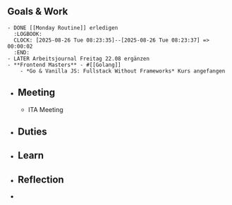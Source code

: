 ## Goals & Work
	- DONE [[Monday Routine]] erledigen
	  :LOGBOOK:
	  CLOCK: [2025-08-26 Tue 08:23:35]--[2025-08-26 Tue 08:23:37] =>  00:00:02
	  :END:
	- LATER Arbeitsjournal Freitag 22.08 ergänzen
	- **Frontend Masters** - #[[Golang]]
		- *Go & Vanilla JS: Fullstack Without Frameworks* Kurs angefangen
- ## Meeting
	- ITA Meeting
- ## Duties
- ## Learn
- ## Reflection
-